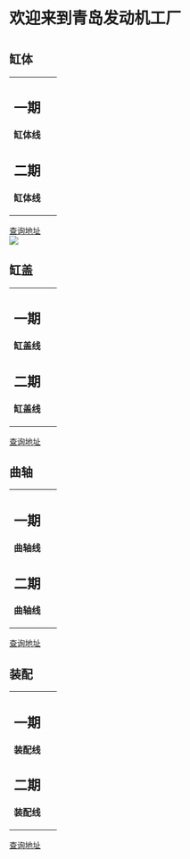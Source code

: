  <h1> 欢迎来到青岛发动机工厂<h1>

## 缸体
<table border="0">
  <tr>
    <td width="75%">
      <h2>一期</h2>
      <p><b>缸体线</b></p>
         <h2>二期</h2>
      <p><b>缸体线</b></p> 
   
  </tr>
</table>

<a href = "http//www.baidu.com" target = "blank">查询地址</a> <br>
<img src = "https://image.baidu.com/search/detail?ct=503316480&z=0&ipn=d&word=%E6%9B%B2%E8%BD%B4&step_word=&hs=2&pn=0&spn=0&di=194040&pi=0&rn=1&tn=baiduimagedetail&is=0%2C0&istype=2&ie=utf-8&oe=utf-8&in=&cl=2&lm=-1&st=-1&cs=3401442418%2C3788314821&os=2960480413%2C2467632825&simid=4293220941%2C725204626&adpicid=0&lpn=0&ln=1368&fr=&fmq=1593478295689_R&fm=result&ic=&s=undefined&hd=&latest=&copyright=&se=&sme=&tab=0&width=&height=&face=undefined&ist=&jit=&cg=&bdtype=0&oriquery=&objurl=http%3A%2F%2Fwww.mux5.com%2Fpicture%2Fad6f960f7932e11fdba9662e72a5d9e0.jpg&fromurl=ippr_z2C%24qAzdH3FAzdH3Fooo_z%26e3B47xc_z%26e3Bv54AzdH3Fkh_z%26e3Brir%3Ff%3D%25El%25bF%25b0%25Eb%25bC%25Bm%25El%25bc%25B8&gsm=1&rpstart=0&rpnum=0&islist=&querylist=&force=undefined/">
## 缸盖
<table border="0">
  <tr>
    <td width="75%">
      <h2>一期</h2>
      <p><b>缸盖线</b></p>
         <h2>二期</h2>
      <p><b>缸盖线</b></p> 
   
  </tr>
</table>

<a href = "http//www.baidu.com" target = "blank">查询地址</a> <br>

## 曲轴
<table border="0">
  <tr>
    <td width="75%">
      <h2>一期</h2>
      <p><b>曲轴线</b></p>
         <h2>二期</h2>
      <p><b>曲轴线</b></p> 
   
  </tr>
</table>

<a href = "http//www.baidu.com" target = "blank">查询地址</a> <br>

## 装配
<table border="0">
  <tr>
    <td width="75%">
      <h2>一期</h2>
      <p><b>装配线</b></p>
         <h2>二期</h2>
      <p><b>装配线</b></p> 
   
  </tr>
</table>

<a href = "http//www.baidu.com" target = "blank">查询地址</a> <br>
